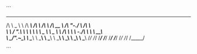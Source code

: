´´´

 __     __     ______     __         ______     ______     __    __     ______    
/\ \  _ \ \   /\  ___\   /\ \       /\  ___\   /\  __ \   /\ "-./  \   /\  ___\   
\ \ \/ ".\ \  \ \  __\   \ \ \____  \ \ \____  \ \ \/\ \  \ \ \-./\ \  \ \  __\   
 \ \__/".~\_\  \ \_____\  \ \_____\  \ \_____\  \ \_____\  \ \_\ \ \_\  \ \_____\ 
  \/_/   \/_/   \/_____/   \/_____/   \/_____/   \/_____/   \/_/  \/_/   \/_____/ 
                                                                                  
´´´
